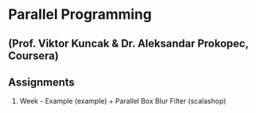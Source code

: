 # Parallel Programming
## (Prof. Viktor Kuncak & Dr. Aleksandar Prokopec, Coursera)
## Assignments


1.  Week - Example (example) + Parallel Box Blur Filter (scalashop)
